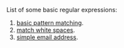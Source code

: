 List of some basic regular expressions:

1. [basic pattern matching](/basic_pattern_matching.md/).  
2. [match white spaces](/white_space.md/).  
3. [simple email address](/simple_email_address.md/).  